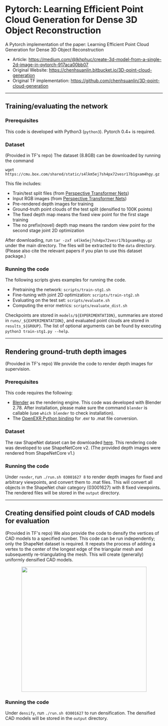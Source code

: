 # Pytorch: Learning Efficient Point Cloud Generation for Dense 3D Object Reconstruction
A Pytorch implementation of the paper: Learning Efficient Point Cloud Generation
for Dense 3D Object Reconstruction 

- Article: https://medium.com/@lkhphuc/create-3d-model-from-a-single-2d-image-in-pytorch-917aca00bb07
- Original Website: https://chenhsuanlin.bitbucket.io/3D-point-cloud-generation
- Original TF implementation: https://github.com/chenhsuanlin/3D-point-cloud-generation

--------------------------------------

## Training/evaluating the network

### Prerequisites
This code is developed with Python3 (`python3`). Pytorch 0.4+ is required.

### Dataset
(Provided in TF's repo)
The dataset (8.8GB) can be downloaded by running the command
```
wget https://cmu.box.com/shared/static/s4lkm5ej7sh4px72vesr17b1gxam4hgy.gz
```
This file includes:
- Train/test split files (from [Perspective Transformer Nets](https://github.com/xcyan/nips16_PTN))
- Input RGB images (from [Perspective Transformer Nets](https://github.com/xcyan/nips16_PTN))
- Pre-rendered depth images for training
- Ground-truth point clouds of the test split (densified to 100K points)
- The fixed depth map means the fixed view point for the first stage training
- The no prefix(novel) depth map means the random view point for the second stage joint 2D optimization

After downloading, run `tar -zxf s4lkm5ej7sh4px72vesr17b1gxam4hgy.gz` under the main directory. The files will be extracted to the `data` directory.
(Please also cite the relevant papers if you plan to use this dataset package.)

### Running the code
The following scripts gives examples for running the code.
- Pretraining the network: `scripts/train-stg1.sh`
- Fine-tuning with joint 2D optimization: `scripts/train-stg2.sh`
- Evaluating on the test set: `scripts/evaluate.sh`
- Computing the error metrics: `scripts/evaluate_dist.sh`

Checkpoints are stored in `models/${EXPERIMENTATION}`, summaries are stored in `runs/_${EXPERIMENTATION}`, and evaluated point clouds are stored in `results_${GROUP}`.
The list of optional arguments can be found by executing `python3 train-stg1.py --help`.

--------------------------------------

## Rendering ground-truth depth images
(Provided in TF's repo)
We provide the code to render depth images for supervision.

### Prerequisites
This code requires the following:
- [Blender](https://www.blender.org/) as the rendering engine. This code was developed with Blender 2.78.
  After installation, please make sure the command `blender` is callable (use `which blender` to check installation).
- The [OpenEXR Python binding](http://www.excamera.com/sphinx/articles-openexr.html) for .exr to .mat file conversion.

### Dataset
The raw ShapeNet dataset can be downloaded [here](https://www.shapenet.org/).
This rendering code was developed to use ShapeNetCore v2. (The provided depth images were rendered from ShapeNetCore v1.)

### Running the code
Under `render`, run `./run.sh 03001627 8` to render depth images for fixed and arbitrary viewpoints, and convert them to .mat files. This will convert all objects in the ShapeNet chair category (03001627) with 8 fixed viewpoints.
The rendered files will be stored in the `output` directory.

--------------------------------------

## Creating densified point clouds of CAD models for evaluation
(Provided in TF's repo)
We also provide the code to densify the vertices of CAD models to a specified number. This code can be run independently; only the ShapeNet dataset is required.
It repeats the process of adding a vertex to the center of the longest edge of the triangular mesh and subsequently re-triangulating the mesh. This will create (generally) uniformly densified CAD models.
<p align="center"><img src="densify/example.png" width=400></p>

### Running the code
Under `densify`, run `./run.sh 03001627` to run densification. The densified CAD models will be stored in the `output` directory.
